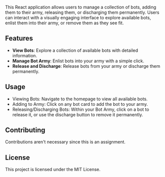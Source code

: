 This React application allows users to manage a collection of bots, adding them to their army, releasing them, or discharging them permanently. Users can interact with a visually engaging interface to explore available bots, enlist them into their army, or remove them as they see fit.

## Features

- **View Bots**: Explore a collection of available bots with detailed information.
- **Manage Bot Army**: Enlist bots into your army with a simple click.
- **Release and Discharge**: Release bots from your army or discharge them permanently.

## Usage
- Viewing Bots: Navigate to the homepage to view all available bots.
- Adding to Army: Click on any bot card to add the bot to your army.
- Releasing/Discharging Bots: Within your Bot Army, click on a bot to release it, or use the discharge button to remove it permanently.

## Contributing
Contributions aren't necessary since this is an assignment.

## License
This project is licensed under the MIT License.

